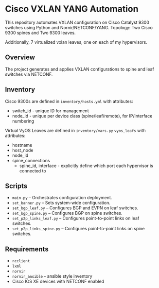 
# Cisco VXLAN YANG Automation

This repository automates VXLAN configuration on Cisco Catalyst 9300 switches using Python and Nornir/NETCONF/YANG.
Topology: Two Cisco 9300 spines and Two 9300 leaves.

Additionally, 7 virtualized vxlan leaves, one on each of my hypervisors.

## Overview

The project generates and applies VXLAN configurations to spine and leaf switches via NETCONF.

## Inventory

Cisco 9300s are defined in `inventory/hosts.yml` with attributes:
- switch_id - unique ID for management
- node_id - unique per device class (spine/leaf/remote), for IP/interface numbering

Virtual VyOS Leaves are defined in `inventory/vars.py` `vyos_leafs` with attributes:
- hostname
- host_node
- node_id
- spine_connections
  - spine_id, interface - explicitly define which port each hypervisor is connected to


## Scripts

- `main.py` – Orchestrates configuration deployment.
- `set_banner.py` – Sets system-wide configuration.
- `set_bgp_leaf.py` – Configures BGP and EVPN on leaf switches.
- `set_bgp_spine.py` – Configures BGP on spine switches.
- `set_p2p_links_leaf.py` – Configures point-to-point links on leaf switches.
- `set_p2p_links_spine.py` – Configures point-to-point links on spine switches.

## Requirements

- `ncclient`
- `lxml`
- `nornir`
- `nornir_ansible` - ansible style inventory
- Cisco IOS XE devices with NETCONF enabled
